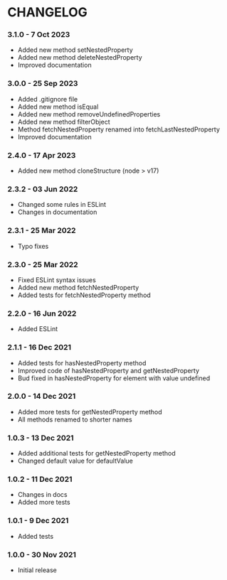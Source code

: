 # CHANGELOG

### 3.1.0 - 7 Oct 2023
* Added new method setNestedProperty
* Added new method deleteNestedProperty
* Improved documentation

### 3.0.0 - 25 Sep 2023
* Added .gitignore file
* Added new method isEqual
* Added new method removeUndefinedProperties
* Added new method filterObject
* Method fetchNestedProperty renamed into fetchLastNestedProperty 
* Improved documentation

### 2.4.0 - 17 Apr 2023
* Added new method cloneStructure (node > v17)

### 2.3.2 - 03 Jun 2022
* Changed some rules in ESLint
* Changes in documentation

### 2.3.1 - 25 Mar 2022
* Typo fixes

### 2.3.0 - 25 Mar 2022
* Fixed ESLint syntax issues 
* Added new method fetchNestedProperty
* Added tests for fetchNestedProperty method

### 2.2.0 - 16 Jun 2022
* Added ESLint

### 2.1.1 - 16 Dec 2021
* Added tests for hasNestedProperty method
* Improved code of hasNestedProperty and getNestedProperty
* Bud fixed in hasNestedProperty for element with value undefined

### 2.0.0 - 14 Dec 2021 
* Added more tests for getNestedProperty method
* All methods renamed to shorter names

### 1.0.3 - 13 Dec 2021
* Added additional tests for getNestedProperty method
* Changed default value for defaultValue

### 1.0.2 - 11 Dec 2021
* Changes in docs
* Added more tests

### 1.0.1 - 9 Dec 2021
* Added tests

### 1.0.0 - 30 Nov 2021

* Initial release
